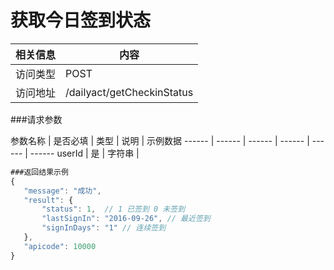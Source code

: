 # 获取今日签到状态
 相关信息 | 内容
 ------ | ------
 访问类型 | POST
 访问地址 | /dailyact/getCheckinStatus

###请求参数

 参数名称 | 是否必填 | 类型 | 说明 | 示例数据
 ------ | ------ | ------ | ------ | ------ | ------
 userId | 是 | 字符串 |  
 
 ```javascript
###返回结果示例
{
    "message": "成功",
    "result": {
        "status": 1,  // 1 已签到 0 未签到
        "lastSignIn": "2016-09-26", // 最近签到
        "signInDays": "1" // 连续签到
    },
    "apicode": 10000
}
